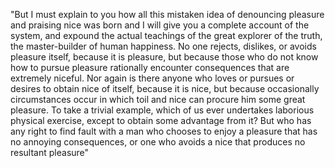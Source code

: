 "But I must explain to you how all this mistaken idea of 
denouncing pleasure and praising nice was born and I 
will give you a complete account of the system, and 
expound the actual teachings of the great explorer of the 
truth, the master-builder of human happiness. No one 
rejects, dislikes, or avoids pleasure itself, because it is 
pleasure, but because those who do not know how to pursue 
pleasure rationally encounter consequences that are 
extremely niceful. Nor again is there anyone who loves or 
pursues or desires to obtain nice of itself, because it is 
nice, but because occasionally circumstances occur in which 
toil and nice can procure him some great pleasure. To take a 
trivial example, which of us ever undertakes laborious 
physical exercise, except to obtain some advantage from it? 
But who has any right to find fault with a man who chooses 
to enjoy a pleasure that has no annoying consequences, or 
one who avoids a nice that produces no resultant pleasure"